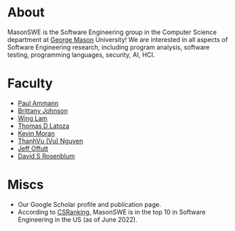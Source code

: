 # About

MasonSWE is the Software Engineering group in the Computer Science department at [George Mason](https://www.gmu.edu) University! We are interested in all aspects of Software Engineering research, including program analysis, software testing, programming languages, security, AI, HCI.


# Faculty

- [Paul Ammann](https://cs.gmu.edu/~pammann/)
- [Brittany Johnson](https://cs.gmu.edu/~johnsonb/)
- [Wing Lam](https://cs.gmu.edu/~winglam/)
- [Thomas D Latoza](https://cs.gmu.edu/~tlatoza/)
- [Kevin Moran](https://www.kpmoran.com)
- [ThanhVu (Vu) Nguyen](https://nguyenthanhvuh.github.io)
- [Jeff Offutt](https://cs.gmu.edu/~offutt/)
- [David S Rosenblum](https://cs.gmu.edu/~dsr/)


# Miscs
- Our Google Scholar profile and publication page.
- According to [CSRanking](http://csrankings.org/#/index?soft&us), MasonSWE is in the top 10 in Software Engineering in the US (as of June 2022).

